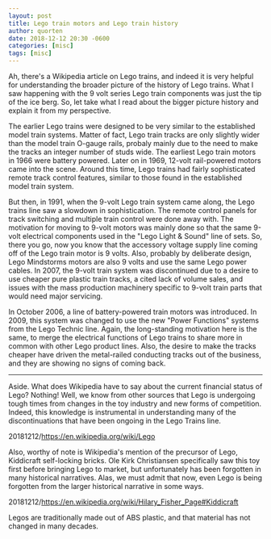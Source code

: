 ```yaml
---
layout: post
title: Lego train motors and Lego train history
author: quorten
date: 2018-12-12 20:30 -0600
categories: [misc]
tags: [misc]
---
```


Ah, there's a Wikipedia article on Lego trains, and indeed it is very
helpful for understanding the broader picture of the history of Lego
trains.  What I saw happening with the 9 volt series Lego train
components was just the tip of the ice berg.  So, let take what I read
about the bigger picture history and explain it from my perspective.

The earlier Lego trains were designed to be very similar to the
established model train systems.  Matter of fact, Lego train tracks
are only slightly wider than the model train O-gauge rails, probaly
mainly due to the need to make the tracks an integer number of studs
wide.  The earliest Lego train motors in 1966 were battery powered.
Later on in 1969, 12-volt rail-powered motors came into the scene.
Around this time, Lego trains had fairly sophisticated remote track
control features, similar to those found in the established model
train system.

<!-- more -->

But then, in 1991, when the 9-volt Lego train system came along, the
Lego trains line saw a slowdown in sophistication.  The remote control
panels for track switching and multiple train control were done away
with.  The motivation for moving to 9-volt motors was mainly done so
that the same 9-volt electrical components used in the "Lego Light &
Sound" line of sets.  So, there you go, now you know that the
accessory voltage supply line coming off of the Lego train motor is 9
volts.  Also, probably by deliberate design, Lego Mindstorms motors
are also 9 volts and use the same Lego power cables.  In 2007, the
9-volt train system was discontinued due to a desire to use cheaper
pure plastic train tracks, a cited lack of volume sales, and issues
with the mass production machinery specific to 9-volt train parts that
would need major servicing.

In October 2006, a line of battery-powered train motors was
introduced.  In 2009, this system was changed to use the new "Power
Functions" systems from the Lego Technic line.  Again, the
long-standing motivation here is the same, to merge the electrical
functions of Lego trains to share more in common with other Lego
product lines.  Also, the desire to make the tracks cheaper have
driven the metal-railed conducting tracks out of the business, and
they are showing no signs of coming back.

----------

Aside.  What does Wikipedia have to say about the current financial
status of Lego?  Nothing!  Well, we know from other sources that Lego
is undergoing tough times from changes in the toy industry and new
forms of competition.  Indeed, this knowledge is instrumental in
understanding many of the discontinuations that have been ongoing in
the Lego Trains line.

20181212/https://en.wikipedia.org/wiki/Lego

Also, worthy of note is Wikipedia's mention of the precursor of Lego,
Kiddicraft self-locking bricks.  Ole Kirk Christiansen specifically
saw this toy first before bringing Lego to market, but unfortunately
has been forgotten in many historical narratives.  Alas, we must admit
that now, even Lego is being forgotten from the larger historical
narrative in some ways.

20181212/https://en.wikipedia.org/wiki/Hilary_Fisher_Page#Kiddicraft

Legos are traditionally made out of ABS plastic, and that material has
not changed in many decades.
